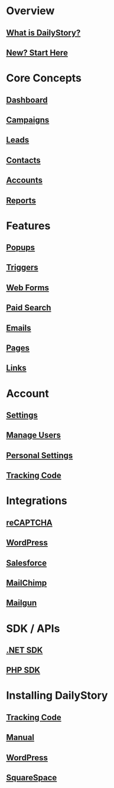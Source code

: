 ﻿# Overview
## [What is DailyStory?](/)
## [New? Start Here](/quickstart)

# Core Concepts
## [Dashboard](/dashboard/)
## [Campaigns](/campaigns/)
## [Leads](/leads/)
## [Contacts](/contacts/)
## [Accounts](/accounts/)
## [Reports](/reports/)

# Features
## [Popups](/acquisition/popups/)
## [Triggers](/acquisition/triggers/)
## [Web Forms](/acquisition/web-forms/)
## [Paid Search](/acquisition/paid-search/)
## [Emails](/features/emails)
## [Pages](/features/pages)
## [Links](/features/links)

# Account
## [Settings](/account/settings)
## [Manage Users](/account/manage-users)
## [Personal Settings](/account/personal-settings)
## [Tracking Code](/install)

# Integrations
## [reCAPTCHA](/integrations/recaptcha)
## [WordPress](/integrations/wordpress)
## [Salesforce](/integrations/salesforce)
## [MailChimp](/integrations/mailchimp)
## [Mailgun](/integrations/mailgun)

# SDK / APIs
## [.NET SDK](/sdk/dotnet)
## [PHP SDK](/sdk/php)

# Installing DailyStory
## [Tracking Code](/install)
## [Manual](/install/manual)
## [WordPress](/install/wordpress)
## [SquareSpace](/install/squarespace)

